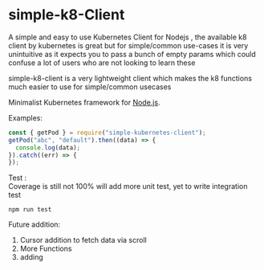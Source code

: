 # simple-k8-Client

A simple and easy to use Kubernetes Client for Nodejs , the available k8 client
by kubernetes is great but for simple/common use-cases it is very unintuitive as
it expects you to pass a bunch of empty params which could confuse a lot of
users who are not looking to learn these

simple-k8-client is a very lightweight client which makes the k8 functions much
easier to use for simple/common usecases

Minimalist Kubernetes framework for [Node.js](http://nodejs.org).

Examples:

```js
const { getPod } = require("simple-kubernetes-client");
getPod("abc", "default").then((data) => {
  console.log(data);
}).catch((err) => {
});
```

Test : <br> Coverage is still not 100% will add more unit test, yet to write
integration test

```
npm run test
```

Future addition:

1. Cursor addition to fetch data via scroll
2. More Functions
3. adding
